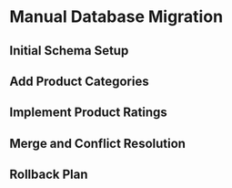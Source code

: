 # Manual Database Migration

## Initial Schema Setup

## Add Product Categories

## Implement Product Ratings

## Merge and Conflict Resolution

## Rollback Plan

